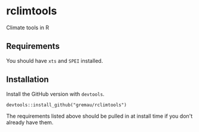 # rclimtools
Climate tools in R

## Requirements

You should have `xts` and `SPEI` installed.

## Installation

Install the GitHub version with `devtools`.

    devtools::install_github("gremau/rclimtools")


The requirements listed above should be pulled in at install time if you don't already have them.
